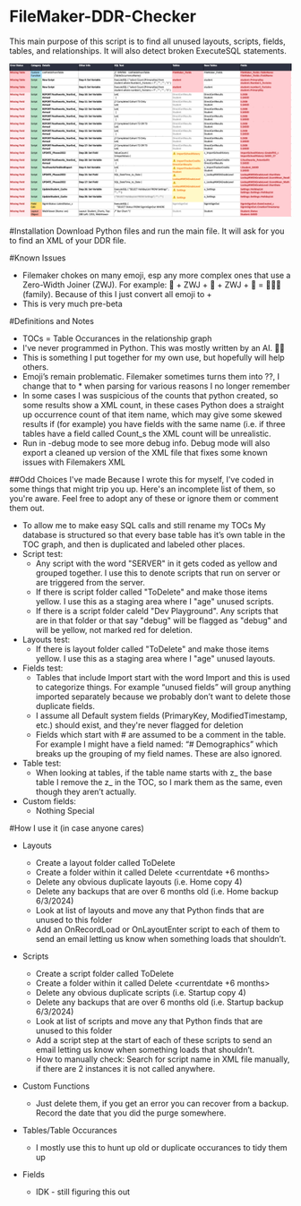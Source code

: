 # FileMaker-DDR-Checker
This main purpose of this script is to find all unused layouts, scripts, fields, tables, and relationships. It will also detect broken ExecuteSQL statements. 

![Screenshot of SQL results](assets/screenshot.png)

#Installation
Download Python files and run the main file. 
It will ask for you to find an XML of your DDR file.

#Known Issues
* Filemaker chokes on many emoji, esp any more complex ones that use a Zero-Width Joiner (ZWJ). For example: 👨 + ZWJ + 👩 + ZWJ + 👧 = 👨‍👩‍👧 (family). Because of this I just convert all emoji to +
* This is very much pre-beta

#Definitions and Notes
* TOCs = Table Occurances in the relationship graph
* I've never programmed in Python. This was mostly written by an AI. 🤷‍♂️
* This is something I put together for my own use, but hopefully will help others.
* Emoji’s remain problematic. Filemaker sometimes turns them into ??, I change that to * when parsing for various reasons I no longer remember
* In some cases I was suspicious of the counts that python created, so some results show a XML count, in these cases Python does a straight up occurrence count of that item name, which may give some skewed results if (for example) you have fields with the same name (i.e. if three tables have a field called Count_s the XML count will be unrealistic.
* Run in -debug mode to see more debug info. Debug mode will also export a cleaned up version of the XML file that fixes some known issues with Filemakers XML

##Odd Choices I've made
Because I wrote this for myself, I've coded in some things that might trip you up. Here's an incomplete list of them, so you're aware. Feel free to adopt any of these or ignore them or comment them out.
* To allow me to make easy SQL calls and still rename my TOCs My database is structured so that every base table has it’s own table in the TOC graph, and then is duplicated and labeled other places.
* Script test:
    * Any script with the word "SERVER" in it gets coded as yellow and grouped together. I use this to denote scripts that run on server or are triggered from the server.
    * If there is script folder called "ToDelete" and make those items yellow. I use this as a staging area where I "age" unused scripts.
    * If there is a script folder caleld "Dev Playground". Any scripts that are in that folder or that say "debug" will be flagged as "debug" and will be yellow, not marked red for deletion. 
* Layouts test:
    * If there is layout folder called "ToDelete" and make those items yellow. I use this as a staging area where I "age" unused layouts.
* Fields test:
    * Tables that include Import start with the word Import and this is used to categorize things. For example “unused fields” will group anything imported separately because we probably don’t want to delete those duplicate fields.
    * I assume all Default system fields (PrimaryKey, ModifiedTimestamp, etc.) should exist, and they're never flagged for deletion
    * Fields which start with # are assumed to be a comment in the table. For example I might have a field named:  “#          Demographics” which breaks up the grouping of my field names. These are also ignored.
* Table test:
    * When looking at tables, if the table name starts with z_ the base table I remove the z_ in the TOC, so I mark them as the same, even though they aren’t actually.
* Custom fields:
    * Nothing Special

#How I use it (in case anyone cares)
* Layouts
    * Create a layout folder called ToDelete
    * Create a folder within it called Delete <currentdate +6 months>
    * Delete any obvious duplicate layouts (i.e. Home copy 4)
    * Delete any backups that are over 6 months old (i.e. Home backup 6/3/2024)
    * Look at list of layouts and move any that Python finds that are unused to this folder
    * Add an OnRecordLoad or OnLayoutEnter script to each of them to send an email letting us know when something loads that shouldn’t.

* Scripts
    * Create a script folder called ToDelete
    * Create a folder within it called Delete <currentdate +6 months>
    * Delete any obvious duplicate scripts (i.e. Startup copy 4)
    * Delete any backups that are over 6 months old (i.e. Startup backup 6/3/2024)
    * Look at list of scripts and move any that Python finds that are unused to this folder
    * Add a script step at the start of each of these scripts to send an email letting us know when something loads that shouldn’t.
    * How to manually check: Search for script name in XML file manually, if there are 2 instances it is not called anywhere.

* Custom Functions
    * Just delete them, if you get an error you can recover from a backup. Record the date that you did the purge somewhere.

* Tables/Table Occurances
    * I mostly use this to hunt up old or duplicate occurances to tidy them up

* Fields
    * IDK - still figuring this out
